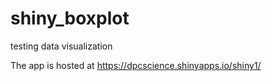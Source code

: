 # shiny_boxplot
testing data visualization

The app is hosted at 
https://dpcscience.shinyapps.io/shiny1/
